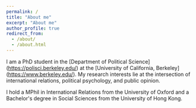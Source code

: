 ```yaml
---
permalink: /
title: "About me"
excerpt: "About me"
author_profile: true
redirect_from: 
  - /about/
  - /about.html
---
```


I am a PhD student in the [Department of Political Science] (https://polisci.berkeley.edu/) at the [University of California, Berkeley] (https://www.berkeley.edu/). My research interests lie at the intersection of international relations, political psychology, and public opinion. 

I hold a MPhil in International Relations from the University of Oxford and a Bachelor's degree in Social Sciences from the University of Hong Kong. 
